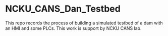 # NCKU_CANS_Dan_Testbed
This repo records the process of building a simulated testbed of a dam with an HMI and some PLCs.
This work is support by NCKU CANS lab.
